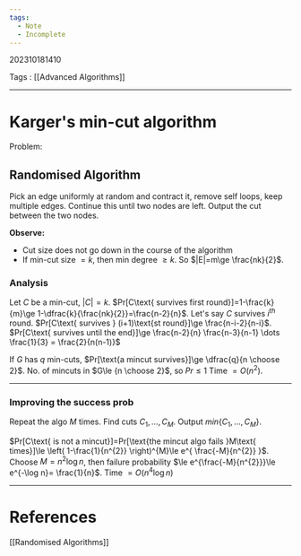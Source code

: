 ```yaml
---
tags:
  - Note
  - Incomplete
---
```

202310181410

Tags : [[Advanced Algorithms]]

---
# Karger's min-cut algorithm
Problem:

## Randomised Algorithm
Pick an edge uniformly at random and contract it, remove self loops, keep multiple edges. Continue this until two nodes are left. Output the cut between the two nodes.

**Observe:**
- Cut size does not go down in the course of the algorithm
- If min-cut size $=k$, then min degree $\ge k$. So $|E|=m\ge \frac{nk}{2}$.

### Analysis
Let $C$ be a min-cut, $|C|=k$.
$Pr[C\text{ survives first round}]=1-\frac{k}{m}\ge 1-\dfrac{k}{\frac{nk}{2}}=\frac{n-2}{n}$.
Let's say $C$ survives $i^{th}$ round.
$Pr[C\text{ survives } (i+1)\text{st round}]\ge \frac{n-i-2}{n-i}$.
$Pr[C\text{ survives until the end}]\ge \frac{n-2}{n} \frac{n-3}{n-1} \dots \frac{1}{3} = \frac{2}{n(n-1)}$

If $G$ has $q$ min-cuts, $Pr[\text{a mincut survives}]\ge \dfrac{q}{n \choose 2}$.
No. of mincuts in $G\le {n \choose 2}$, so $Pr\le 1$
Time $=O(n^{2})$.

---
### Improving the success prob
Repeat the algo $M$ times.
Find cuts $C_{1},\dots,C_{M}$.
Output $min\{C_{1},\dots,C_{M}\}$.

$Pr[C\text{ is not a mincut}]=Pr[\text{the mincut algo fails }M\text{ times}]\le \left( 1-\frac{1}{n^{2}} \right)^{M}\le e^{ \frac{-M}{n^{2}} }$.
Choose $M=n^{2}\log n$, then failure probability $\le e^{\frac{-M}{n^{2}}}\le e^{-\log n}= \frac{1}{n}$.
Time $=O(n^{4}\log n)$


---
# References
[[Randomised Algorithms]]
